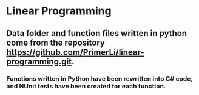 # Linear Programming

## Data folder and function files written in python come from the repository https://github.com/PrimerLi/linear-programming.git.

### Functions written in Python have been rewritten into C# code, and NUnit tests have been created for each function.
